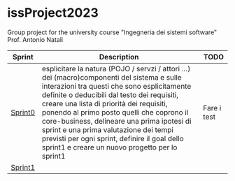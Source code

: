 # issProject2023
Group project for the university course "Ingegneria dei sistemi software" Prof. Antonio Natali

| Sprint              | Description                                                                                                                                                                                                                                                                                                                                                                                                                                                                  | TODO         |
|---------------------|------------------------------------------------------------------------------------------------------------------------------------------------------------------------------------------------------------------------------------------------------------------------------------------------------------------------------------------------------------------------------------------------------------------------------------------------------------------------------|--------------|
| [Sprint0]([Sprint0/](https://htmlpreview.github.io/?https://github.com/LEOB3TA/ColdStorageService-Project/blob/main/Sprint0/userDocs/sprint0.html)) | esplicitare la natura (POJO / servzi / attori …) dei (macro)componenti del sistema e sulle interazioni tra questi che sono esplicitamente definite o deducibili dal testo dei requisiti, creare una lista di priorità dei requisiti, ponendo al primo posto quelli che coprono il core-business, delineare una prima ipotesi di sprint e una prima valutazione dei tempi previsti per ogni sprint, definire il goal dello sprint1 e creare un nuovo progetto per lo sprint1  | Fare i test  |
| [Sprint1](Sprint1/) |       |              |

